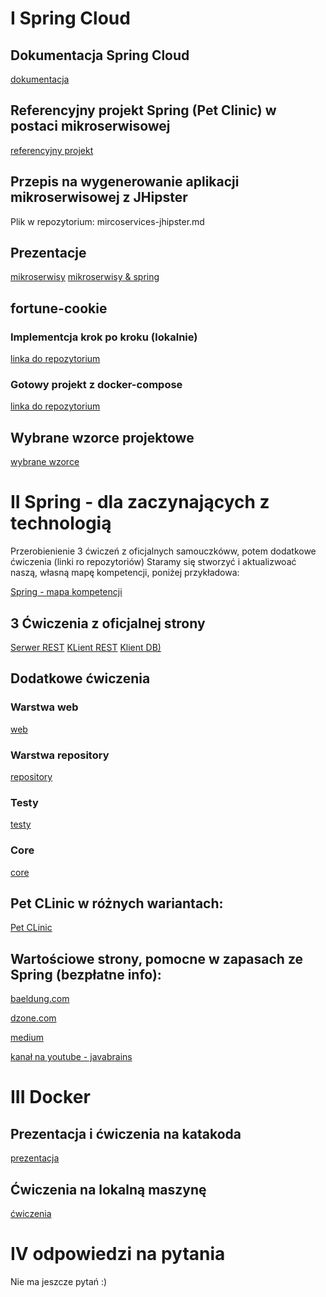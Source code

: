 # I Spring Cloud

## Dokumentacja Spring Cloud

  [dokumentacja](https://spring.io/projects/spring-cloud)

## Referencyjny projekt Spring (Pet Clinic) w postaci mikroserwisowej

  [referencyjny projekt](https://github.com/spring-petclinic/spring-petclinic-microservices)

## Przepis na wygenerowanie aplikacji mikroserwisowej z JHipster

  Plik w repozytorium: mircoservices-jhipster.md
  
## Prezentacje

  [mikroserwisy](https://prezi.com/view/G69qV693t8j1NLKk7KIQ/)
  [mikroserwisy & spring](https://drive.google.com/file/d/1RlLMHsK9pIqc4XDjTPoYnWMtwpu4aWWn/view?usp=sharing)

## fortune-cookie

### Implementcja krok po kroku (lokalnie)

  [linka do repozytorium](https://github.com/lukasze/cookie)

### Gotowy projekt z docker-compose

 [linka do repozytorium](https://github.com/lukasze/spring-cloud)

## Wybrane wzorce projektowe

  [wybrane wzorce](https://azure.microsoft.com/pl-pl/blog/design-patterns-for-microservices/)
  
  
# II Spring - dla zaczynających z technologią
 
 Przerobienienie 3 ćwiczeń z oficjalnych samouczkóww, potem dodatkowe ćwiczenia (linki ro repozytoriów)
 Staramy się stworzyć i aktualizwoać naszą, własną mapę kompetencji, poniżej przykładowa:
 
 [Spring - mapa kompetencji](https://prezi.com/view/L4x0fhw3WEvopCJckrwv)
 
## 3 Ćwiczenia z oficjalnej strony
 
 [Serwer REST](https://spring.io/guides/gs/rest-service/)
 [KLient REST](https://spring.io/guides/gs/consuming-rest/)
 [Klient DB)](https://spring.io/guides/gs/accessing-data-jpa/)
 
## Dodatkowe ćwiczenia

### Warstwa web
  [web](https://github.com/lukasze/spring-web.git)
  
### Warstwa repository
  [repository](https://github.com/lukasze/spring-data.git)
  
### Testy
  [testy](https://github.com/lukasze/spring-test.git)
  
### Core
  [core](https://github.com/lukasze/spring-core.git)
 
## Pet CLinic w różnych wariantach:
 
  [Pet CLinic](https://github.com/spring-projects/spring-petclinic)
  
## Wartościowe strony, pomocne w zapasach ze Spring (bezpłatne info):
  [baeldung.com](https://www.baeldung.com/)
  
  [dzone.com](https://dzone.com/)
  
  [medium](https://medium.com/)
  
  [kanał na youtube - javabrains](https://www.youtube.com/channel/UCYt1sfh5464XaDBH0oH_o7Q)
  
# III Docker  

## Prezentacja i ćwiczenia na katakoda

  [prezentacja](https://prezi.com/view/YOprFglDWgj7V9Lp5gFf)

## Ćwiczenia na lokalną maszynę

  [ćwiczenia](https://drive.google.com/file/d/135ZBHd0d1Wj_nR1Xxnq1_qfHwu7FFRp2/view?usp=sharing)



  
# IV odpowiedzi na pytania

  Nie ma jeszcze pytań :)
